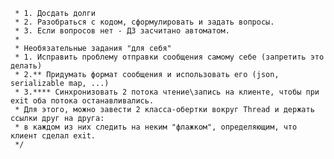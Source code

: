     * 1. Досдать долги
     * 2. Разобраться с кодом, сформулировать и задать вопросы.
     * 3. Если вопросов нет - ДЗ засчитано автоматом.
     *
     * Необязательные задания "для себя"
     * 1. Исправить проблему отправки сообщения самому себе (запретить это делать)
     * 2.** Придумать формат сообщения и использовать его (json, serializable map, ...)
     * 3.**** Синхронизовать 2 потока чтение\запись на клиенте, чтобы при exit оба потока останавливались.
     * Для этого, можно завести 2 класса-обертки вокруг Thread и держать ссылки друг на друга:
     * в каждом из них следить на неким "флажком", определяющим, что клиент сделал exit.
     */
